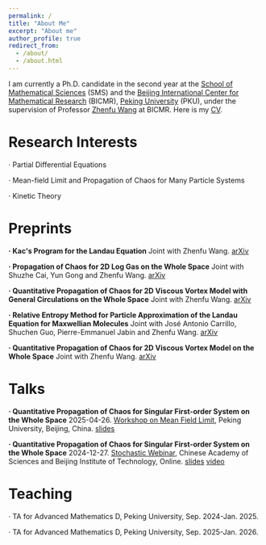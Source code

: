 ```yaml
---
permalink: /
title: "About Me"
excerpt: "About me"
author_profile: true
redirect_from: 
  - /about/
  - /about.html
---
```


I am currently a Ph.D. candidate in the second year at the [School of Mathematical Sciences](https://www.math.pku.edu.cn/) (SMS) and the [Beijing International Center for Mathematical Research](https://bicmr.pku.edu.cn/) (BICMR), [Peking University](https://www.pku.edu.cn/) (PKU), under the supervision of Professor [Zhenfu Wang](http://faculty.bicmr.pku.edu.cn/~zhenfuwang/) at BICMR. Here is my [CV](../assets/CV.pdf).

Research Interests
======
· Partial Differential Equations

· Mean-field Limit and Propagation of Chaos for Many Particle Systems

· Kinetic Theory

Preprints
======
**· Kac's Program for the Landau Equation** 
        Joint with Zhenfu Wang. [arXiv](https://arxiv.org/abs/2506.14309) 

**· Propagation of Chaos for 2D Log Gas on the Whole Space** 
        Joint with Shuzhe Cai, Yun Gong and Zhenfu Wang. [arXiv](https://arxiv.org/abs/2411.14777)

**· Quantitative Propagation of Chaos for 2D Viscous Vortex Model with General Circulations on the Whole Space** 
        Joint with Zhenfu Wang. [arXiv](https://arxiv.org/abs/2411.14266)

**· Relative Entropy Method for Particle Approximation of the Landau Equation for Maxwellian Molecules**
        Joint with José Antonio Carrillo, Shuchen Guo, Pierre-Emmanuel Jabin and Zhenfu Wang. [arXiv](https://arxiv.org/abs/2408.15035)

**· Quantitative Propagation of Chaos for 2D Viscous Vortex Model on the Whole Space** 
        Joint with Zhenfu Wang. [arXiv](https://arxiv.org/abs/2310.05156)

Talks
======
**· Quantitative Propagation of Chaos for Singular First-order System on the Whole Space**
        2025-04-26. [Workshop on Mean Field Limit](https://bicmr.pku.edu.cn/content/show/17-3622.html?catid=KiQhKyYs), Peking University, Beijing, China. [slides](../assets/Slides_Talk_at_Workshop_on_Mean_Field_Limit_2025_04_26.pdf)

**· Quantitative Propagation of Chaos for Singular First-order System on the Whole Space**
        2024-12-27. [Stochastic Webinar](https://math.bit.edu.cn/xsbg/5d6f3f77f0e247d8a2068492ff3b5e5d.htm), Chinese Academy of Sciences and Beijing Institute of Technology, Online. [slides](../assets/Slides_Talk_at_Stochastic_Webinar_2024_12_27.pdf) [video](https://www.bilibili.com/video/BV1P7CJYLE2N/?spm_id_from=333.999.0.0&vd_source=edef62aa59160378e3025dbf586dfdd0)

Teaching
======
· TA for Advanced Mathematics D, Peking University, Sep. 2024-Jan. 2025.

· TA for Advanced Mathematics D, Peking University, Sep. 2025-Jan. 2026.



